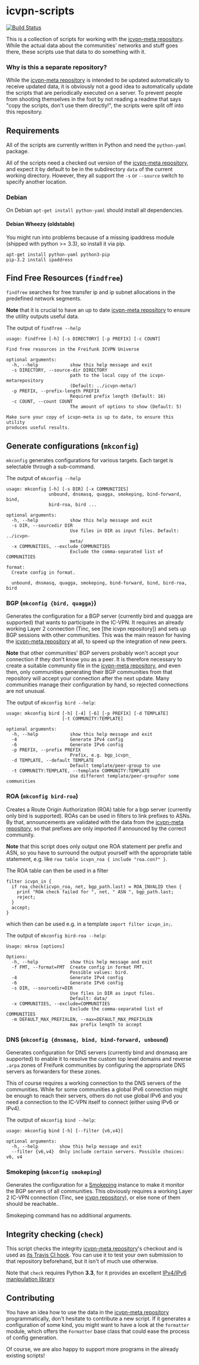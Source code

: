 icvpn-scripts
=============
[![Build Status][Travis image]][Travis]

[Travis image]: https://travis-ci.org/freifunk/icvpn-scripts.svg
[Travis]: https://travis-ci.org/freifunk/icvpn-scripts

This is a collection of scripts for working with the [icvpn-meta repository].
While the actual data about the communities' networks and stuff goes there,
these scripts use that data to do something with it.

### Why is this a separate repository?
While the [icvpn-meta repository] is intended to be updated automatically to
receive updated data, it is obviously not a good idea to automatically update
the scripts that are periodically executed on a server. To prevent people from
shooting themselves in the foot by not reading a readme that says "copy the
scripts, don't use them directly!", the scripts were split off into this
repository.


Requirements
------------
All of the scripts are currently written in Python and need the `python-yaml`
package.

All of the scripts need a checked out version of the [icvpn-meta repository],
and expect it by default to be in the subdirectory `data` of the current
working directory. However, they all support the `-s` or `--source` switch to
specify another location.

### Debian
On Debian `apt-get install python-yaml` should install all dependencies.

#### Debian Wheezy (oldstable)
You might run into problems because of a missing ipaddress module (shipped with python >= 3.3), so install it via pip.
```
apt-get install python-yaml python3-pip
pip-3.2 install ipaddress
```


Find Free Resources (`findfree`)
--------------------------------
`findfree` searches for free transfer ip and ip subnet allocations in the predefined
network segments.

**Note** that it is crucial to have an up to date [icvpn-meta repository] to
ensure the utility outputs useful data.

The output of `findfree --help`
```
usage: findfree [-h] [-s DIRECTORY] [-p PREFIX] [-c COUNT]

Find free resources in the Freifunk ICVPN Universe

optional arguments:
  -h, --help            show this help message and exit
  -s DIRECTORY, --source-dir DIRECTORY
                        path to the local copy of the icvpn-metarepository
                        (Default: ../icvpn-meta/)
  -p PREFIX, --prefix-length PREFIX
                        Required prefix length (Default: 16)
  -c COUNT, --count COUNT
                        The amount of options to show (Default: 5)

Make sure your copy of icvpn-meta is up to date, to ensure this utility
produces useful results.
```

Generate configurations (`mkconfig`)
------------------------------------
`mkconfig` generates configurations for various targets. Each target
is selectable through a sub-command. 

The output of `mkconfig --help`
```
usage: mkconfig [-h] [-s DIR] [-x COMMUNITIES]
                unbound, dnsmasq, quagga, smokeping, bind-forward, bind,
                bird-roa, bird ...

optional arguments:
  -h, --help            show this help message and exit
  -s DIR, --sourcedir DIR
                        Use files in DIR as input files. Default: ../icvpn-
                        meta/
  -x COMMUNITIES, --exclude COMMUNITIES
                        Exclude the comma-separated list of COMMUNITIES

format:
  Create config in format.

  unbound, dnsmasq, quagga, smokeping, bind-forward, bind, bird-roa, bird
```

### BGP (`mkconfig {bird, quagga}`)

Generates the configuration for a BGP server (currently bird and quagga
are supported) that wants to participate in the IC-VPN. It requires an already
working Layer 2 connection (Tinc, see [the icvpn repository]) and sets up BGP
sessions with other communities. This was the main reason for having the
[icvpn-meta repository] at all, to speed up the integration of new peers.

**Note** that other communities' BGP servers probably won't accept your
connection if they don't know you as a peer. It is therefore necessary to
create a suitable community file in the [icvpn-meta repository], and even then,
only communities generating their BGP communities from that repository will
accept your connection after the next update. Many communities manage their
configuration by hand, so rejected connections are not unusual.

The output of `mkconfig bird --help`:
```
usage: mkconfig bird [-h] [-4] [-6] [-p PREFIX] [-d TEMPLATE]
                     [-t COMMUNITY:TEMPLATE]

optional arguments:
  -h, --help            show this help message and exit
  -4                    Generate IPv4 config
  -6                    Generate IPv6 config
  -p PREFIX, --prefix PREFIX
                        Prefix, e.g. bgp_icvpn_
  -d TEMPLATE, --default TEMPLATE
                        Default template/peer-group to use
  -t COMMUNITY:TEMPLATE, --template COMMUNITY:TEMPLATE
                        Use different template/peer-groupfor some communities
```

### ROA (`mkconfig bird-roa`)

Creates a Route Origin Authorization (ROA) table for a bgp server
(currently only bird is supported). ROAs can be used in filters to link
prefixes to ASNs. By that, announcements are validated with the data from
the [icvpn-meta repository], so that prefixes are only imported if announced
by the correct community.

**Note** that this script does only output one ROA statement per prefix and
ASN, so you have to surround the output yourself with the appropriate table
statement, e.g. like `roa table icvpn_roa { include "roa.con?" }`.

The ROA table can then be used in a filter
```
filter icvpn_in {
  if roa_check(icvpn_roa, net, bgp_path.last) = ROA_INVALID then {
    print "ROA check failed for ", net, " ASN ", bgp_path.last;
    reject;
  }
  accept;
}
```
which then can be used e.g. in a template `import filter icvpn_in;`.

The output of `mkconfig bird-roa --help`:
``` 
Usage: mkroa [options]

Options:
  -h, --help            show this help message and exit
  -f FMT, --format=FMT  Create config in format FMT.
                        Possible values: bird.
  -4                    Generate IPv4 config
  -6                    Generate IPv6 config
  -s DIR, --sourcedir=DIR
                        Use files in DIR as input files.
                        Default: data/
  -x COMMUNITIES, --exclude=COMMUNITIES
                        Exclude the comma-separated list of COMMUNITIES
  -m DEFAULT_MAX_PREFIXLEN, --max=DEFAULT_MAX_PREFIXLEN
                        max prefix length to accept
```


### DNS (`mkconfig {dnsmasq, bind, bind-forward, unbound`)

Generates configuration for DNS servers (currently bind and dnsmasq are
supported) to enable it to resolve the custom top level domains and reverse
`.arpa` zones of Freifunk communities by configuring the appropriate DNS
servers as forwarders for these zones.

This of course requires a working connection to the DNS servers of the
communities. While for some communities a global IPv6 connection might be
enough to reach their servers, others do not use global IPv6 and you need a
connection to the IC-VPN itself to connect (either using IPv6 or IPv4).

The output of `mkconfig bind --help`:
```
usage: mkconfig bind [-h] [--filter {v6,v4}]

optional arguments:
  -h, --help        show this help message and exit
  --filter {v6,v4}  Only include certain servers. Possible choices: v6, v4
```


### Smokeping (`mkconfig smokeping`)
Generates the configuration for a [Smokeping] instance to make it
monitor the BGP servers of all communities. This obviously requires a working
Layer 2 IC-VPN connection (Tinc, see [icvpn repository]), or else none of them
should be reachable..

Smokeping command has no additional arguments.

[Smokeping]: http://oss.oetiker.ch/smokeping/


Integrity checking (`check`)
----------------------------
This script checks the integrity [icvpn-meta repository]'s checkout and is used
as [its Travis CI hook](https://travis-ci.org/freifunk/icvpn-meta/). You can
use it to test your own submission to that repository beforehand, but it isn't
of much use otherwise.

Note that `check` requires Python **3.3**, for it provides an excellent
[IPv4/IPv6 manipulation
library](https://docs.python.org/3.3/library/ipaddress.html)

Contributing
------------
You have an idea how to use the data in the [icvpn-meta repository]
programmatically, don't hesitate to contribute a new script. If it generates a
configuration of some kind, you might want to have a look at the `formatter`
module, which offers the `Formatter` base class that could ease the process of
config generation.

Of course, we are also happy to support more programs in the already existing
scripts!

[icvpn repository]: https://github.com/freifunk/icvpn
[icvpn-meta repository]: https://github.com/freifunk/icvpn-meta
